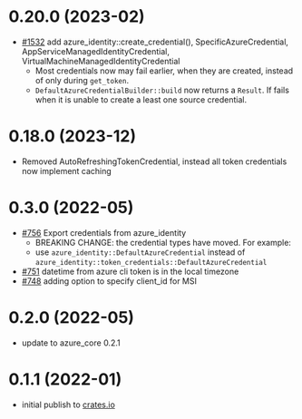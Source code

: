# 0.20.0 (2023-02)

- [#1532](https://github.com/Azure/azure-sdk-for-rust/pull/1532) add azure_identity::create_credential(), SpecificAzureCredential, AppServiceManagedIdentityCredential, VirtualMachineManagedIdentityCredential
    - Most credentials now may fail earlier, when they are created, instead of only during `get_token`.
    - `DefaultAzureCredentialBuilder::build` now returns a `Result`. If fails when it is unable to create a least one source credential.


# 0.18.0 (2023-12)

- Removed AutoRefreshingTokenCredential, instead all token credentials now implement caching

# 0.3.0 (2022-05)

- [#756](https://github.com/Azure/azure-sdk-for-rust/pull/756) Export credentials from azure_identity
    - BREAKING CHANGE: the credential types have moved. For example:
    - use `azure_identity::DefaultAzureCredential` instead of `azure_identity::token_credentials::DefaultAzureCredential`
- [#751](https://github.com/Azure/azure-sdk-for-rust/pull/751) datetime from azure cli token is in the local timezone
- [#748](https://github.com/Azure/azure-sdk-for-rust/pull/748) adding option to specify client_id for MSI

# 0.2.0 (2022-05)

- update to azure_core 0.2.1

# 0.1.1 (2022-01)

- initial publish to [crates.io](https://crates.io/crates/azure_identity)
